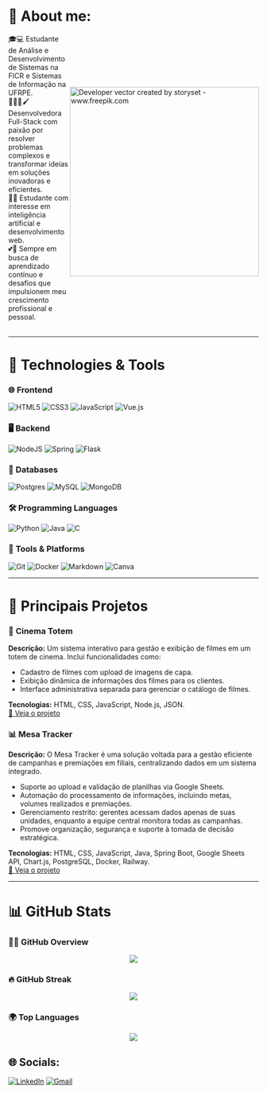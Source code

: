 # 💫 About me:
<div style="display: flex; align-items: center;">
  <div style="flex: 1;">
    🎓💻 Estudante de Análise e Desenvolvimento de Sistemas na FICR e Sistemas de Informação na UFRPE.<br>
    👩🏾‍💻🖌️ Desenvolvedora Full-Stack com paixão por resolver problemas complexos e transformar ideias em soluções inovadoras e eficientes.<br>
    🤖📙 Estudante com interesse em inteligência artificial e desenvolvimento web.<br>
    💕🔎 Sempre em busca de aprendizado contínuo e desafios que impulsionem meu crescimento profissional e pessoal.<br><br>
  </div>
  <img align="right" alt="Developer vector created by storyset - www.freepik.com" height="380" src="https://user-images.githubusercontent.com/97471199/230774187-e482399b-492c-4c17-a831-0314bf90526e.png" style="max-width: 100%;">
</div>



---
 
# 🚀 Technologies & Tools  

### 🌐 **Frontend**  
![HTML5](https://img.shields.io/badge/html5-%23E34F26.svg?style=for-the-badge&logo=html5&logoColor=white)   ![CSS3](https://img.shields.io/badge/css3-%231572B6.svg?style=for-the-badge&logo=css3&logoColor=white)  ![JavaScript](https://img.shields.io/badge/javascript-%23323330.svg?style=for-the-badge&logo=javascript&logoColor=%23F7DF1E)  ![Vue.js](https://img.shields.io/badge/vuejs-%2335495e.svg?style=for-the-badge&logo=vuedotjs&logoColor=%234FC08D)


### 🖥️ **Backend**  
![NodeJS](https://img.shields.io/badge/node.js-6DA55F?style=for-the-badge&logo=node.js&logoColor=white)  ![Spring](https://img.shields.io/badge/spring-%236DB33F.svg?style=for-the-badge&logo=spring&logoColor=white)  ![Flask](https://img.shields.io/badge/flask-%23000.svg?style=for-the-badge&logo=flask&logoColor=white)  

### 💾 **Databases**  
![Postgres](https://img.shields.io/badge/postgres-%23316192.svg?style=for-the-badge&logo=postgresql&logoColor=white)  ![MySQL](https://img.shields.io/badge/mysql-4479A1.svg?style=for-the-badge&logo=mysql&logoColor=white)  ![MongoDB](https://img.shields.io/badge/MongoDB-%234ea94b.svg?style=for-the-badge&logo=mongodb&logoColor=white)  

### 🛠️ **Programming Languages**  
![Python](https://img.shields.io/badge/python-3670A0?style=for-the-badge&logo=python&logoColor=ffdd54)  ![Java](https://img.shields.io/badge/java-%23ED8B00.svg?style=for-the-badge&logo=openjdk&logoColor=white)  ![C](https://img.shields.io/badge/c-%2300599C.svg?style=for-the-badge&logo=c&logoColor=white)  

### 🔧 **Tools & Platforms**  
![Git](https://img.shields.io/badge/git-%23F05033.svg?style=for-the-badge&logo=git&logoColor=white)  ![Docker](https://img.shields.io/badge/docker-%230db7ed.svg?style=for-the-badge&logo=docker&logoColor=white)  ![Markdown](https://img.shields.io/badge/markdown-%23000000.svg?style=for-the-badge&logo=markdown&logoColor=white)  ![Canva](https://img.shields.io/badge/Canva-%2300C4CC.svg?style=for-the-badge&logo=Canva&logoColor=white)  

---

# 📌 Principais Projetos  

### 🎥 **Cinema Totem**  
**Descrição:** Um sistema interativo para gestão e exibição de filmes em um totem de cinema. Inclui funcionalidades como:  
- Cadastro de filmes com upload de imagens de capa.  
- Exibição dinâmica de informações dos filmes para os clientes.  
- Interface administrativa separada para gerenciar o catálogo de filmes.  

**Tecnologias:** HTML, CSS, JavaScript, Node.js, JSON.  
[🔗 Veja o projeto]()  

### 📊 **Mesa Tracker**  
**Descrição:** O Mesa Tracker é uma solução voltada para a gestão eficiente de campanhas e premiações em filiais, centralizando dados em um sistema integrado.  
  - Suporte ao upload e validação de planilhas via Google Sheets.  
  - Automação do processamento de informações, incluindo metas, volumes realizados e premiações.  
  - Gerenciamento restrito: gerentes acessam dados apenas de suas unidades, enquanto a equipe central monitora todas as campanhas.  
  - Promove organização, segurança e suporte à tomada de decisão estratégica.

**Tecnologias:** HTML, CSS, JavaScript, Java, Spring Boot, Google Sheets API, Chart.js, PostgreSQL, Docker, Railway.  
[🔗 Veja o projeto](https://github.com/Milena-Alb/Grow-2024-Mesa) 

---

# 📊 GitHub Stats  

### 🧑‍💻 **GitHub Overview**  
<div align="center">
  <img src="https://github-readme-stats.vercel.app/api?username=Milena-Alb&theme=dark&hide_border=true&include_all_commits=true&count_private=true" />
</div>  

### 🔥 **GitHub Streak**  
<div align="center">
  <img src="https://streak-stats.demolab.com/?user=Milena-Alb&theme=dark&hide_border=true" />
</div>  

### 🌍 **Top Languages**  
<div align="center">
  <img src="https://github-readme-stats.vercel.app/api/top-langs/?username=Milena-Alb&theme=dark&hide_border=true&include_all_commits=true&count_private=true&layout=compact" />
</div>  


## 🌐 Socials:  
[![LinkedIn](https://img.shields.io/badge/LinkedIn-%230077B5.svg?logo=linkedin&logoColor=white)](https://www.linkedin.com/in/milena-albuquerque-a73183289)  [![Gmail](https://img.shields.io/badge/Gmail-%23D44638.svg?logo=gmail&logoColor=white)](mailto:milenaleticia.15sa@gmail.com)  



